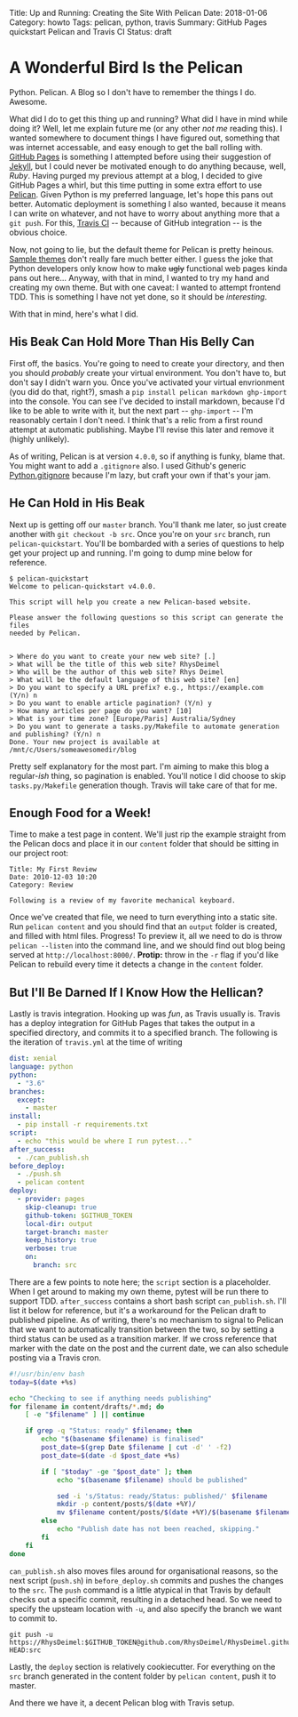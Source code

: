 Title: Up and Running: Creating the Site With Pelican
Date: 2018-01-06
Category: howto
Tags: pelican, python, travis
Summary: GitHub Pages quickstart Pelican and Travis CI
Status: draft

# A Wonderful Bird Is the Pelican

Python. Pelican. A Blog so I don't have to remember the things I do. Awesome.

What did I do to get this thing up and running? What did I have in mind while doing it? Well, let me explain future me (or any other _not me_ reading this). I wanted somewhere to document things I have figured out, something that was internet accessable, and easy enough to get the ball rolling with. [GitHub Pages](https://pages.github.com/) is something I attempted before using their suggestion of [Jekyll](https://jekyllrb.com/]), but I could never be motivated enough to do anything because, well, _Ruby_. Having purged my previous attempt at a blog, I decided to give GitHub Pages a whirl, but this time putting in some extra effort to use [Pelican](https://blog.getpelican.com/). Given Python is my preferred language, let's hope this pans out better. Automatic deployment is something I also wanted, because it means I can write on whatever, and not have to worry about anything more that a `git push`. For this, [Travis CI](https://travis-ci.org/) -- because of GitHub integration -- is the obvious choice.

Now, not going to lie, but the default theme for Pelican is pretty heinous. [Sample themes](http://www.pelicanthemes.com/) don't really fare much better either. I guess the joke that Python developers only know how to make <s>ugly</s> functional web pages kinda pans out here... Anyway, with that in mind, I wanted to try my hand and creating my own theme. But with one caveat: I wanted to attempt frontend TDD. This is something I have not yet done, so it should be _interesting_.

With that in mind, here's what I did.

## His Beak Can Hold More Than His Belly Can

First off, the basics. You're going to need to create your directory, and then you should _probably_ create your virtual environment. You don't have to, but don't say I didn't warn you. Once you've activated your virtual envrionment (you did do that, right?), smash a `pip install pelican markdown ghp-import` into the console. You can see I've decided to install markdown, because I'd like to be able to write with it, but the next part -- `ghp-import` -- I'm reasonably certain I don't need. I think that's a relic from a first round attempt at automatic publishing. Maybe I'll revise this later and remove it (highly unlikely).

As of writing, Pelican is at version `4.0.0`, so if anything is funky, blame that. You might want to add a `.gitignore` also. I used Github's generic [Python.gitignore](https://github.com/github/gitignore/blob/master/Python.gitignore) because I'm lazy, but craft your own if that's your jam.

## He Can Hold in His Beak

Next up is getting off our `master` branch. You'll thank me later, so just create another with `git checkout -b src`. Once you're on your `src` branch, run `pelican-quickstart`. You'll be bombarded with a series of questions to help get your project up and running. I'm going to dump mine below for reference.

```
$ pelican-quickstart
Welcome to pelican-quickstart v4.0.0.

This script will help you create a new Pelican-based website.

Please answer the following questions so this script can generate the files
needed by Pelican.


> Where do you want to create your new web site? [.]
> What will be the title of this web site? RhysDeimel
> Who will be the author of this web site? Rhys Deimel
> What will be the default language of this web site? [en]
> Do you want to specify a URL prefix? e.g., https://example.com   (Y/n) n
> Do you want to enable article pagination? (Y/n) y
> How many articles per page do you want? [10]
> What is your time zone? [Europe/Paris] Australia/Sydney
> Do you want to generate a tasks.py/Makefile to automate generation and publishing? (Y/n) n
Done. Your new project is available at /mnt/c/Users/someawesomedir/blog
```

Pretty self explanatory for the most part. I'm aiming to make this blog a regular-_ish_ thing, so pagination is enabled. You'll notice I did choose to skip `tasks.py/Makefile` generation though. Travis will take care of that for me.

## Enough Food for a Week!

Time to make a test page in content. We'll just rip the example straight from the Pelican docs and place it in our `content` folder that should be sitting in our project root:

```
Title: My First Review
Date: 2010-12-03 10:20
Category: Review

Following is a review of my favorite mechanical keyboard.
```

Once we've created that file, we need to turn everything into a static site. Run `pelican content` and you should find that an `output` folder is created, and filled with html files. Progress! To preview it, all we need to do is throw `pelican --listen` into the command line, and we should find out blog being served at `http://localhost:8000/`. __Protip:__ throw in the `-r` flag if you'd like Pelican to rebuild every time it detects a change in the `content` folder.

## But I'll Be Darned If I Know How the Hellican?

Lastly is travis integration. Hooking up was _fun_, as Travis usually is.
Travis has a deploy integration for GitHub Pages that takes the output in a specified directory, and commits it to a specified branch. The following is the iteration of `travis.yml` at the time of writing

```yaml
dist: xenial
language: python
python:
  - "3.6"
branches:
  except:
    - master
install:
  - pip install -r requirements.txt
script:
  - echo "this would be where I run pytest..."
after_success:
  - ./can_publish.sh
before_deploy:
  - ./push.sh
  - pelican content
deploy:
  - provider: pages
    skip-cleanup: true
    github-token: $GITHUB_TOKEN
    local-dir: output
    target-branch: master
    keep_history: true
    verbose: true
    on:
      branch: src
```

There are a few points to note here; the `script` section is a placeholder. When I get around to making my own theme, pytest will be run there to support TDD.
`after_success` contains a short bash script `can_publish.sh`. I'll list it below for reference, but it's a workaround for the Pelican draft to published pipeline. As of writing, there's no mechanism to signal to Pelican that we want to automatically transition between the two, so by setting a third status can be used as a transition marker. If we cross reference that marker with the date on the post and the current date, we can also schedule posting via a Travis cron.

```bash
#!/usr/bin/env bash
today=$(date +%s)

echo "Checking to see if anything needs publishing"
for filename in content/drafts/*.md; do
    [ -e "$filename" ] || continue

    if grep -q "Status: ready" $filename; then
        echo "$(basename $filename) is finalised"
        post_date=$(grep Date $filename | cut -d' ' -f2)
        post_date=$(date -d $post_date +%s)

        if [ "$today" -ge "$post_date" ]; then
            echo "$(basename $filename) should be published"

            sed -i 's/Status: ready/Status: published/' $filename
            mkdir -p content/posts/$(date +%Y)/
            mv $filename content/posts/$(date +%Y)/$(basename $filename)
        else
            echo "Publish date has not been reached, skipping."
        fi
    fi
done
```

`can_publish.sh` also moves files around for organisational reasons, so the next script (`push.sh`) in `before_deploy.sh` commits and pushes the changes to the `src`. The `push` command is a little atypical in that Travis by default checks out a specific commit, resulting in a detached head. So we need to specify the upsteam location with `-u`, and also specify the branch we want to commit to.
```
git push -u https://RhysDeimel:$GITHUB_TOKEN@github.com/RhysDeimel/RhysDeimel.github.io.git/ HEAD:src
```

Lastly, the `deploy` section is relatively cookiecutter. For everything on the `src` branch generated in the content folder by `pelican content`, push it to master.

And there we have it, a decent Pelican blog with Travis setup.